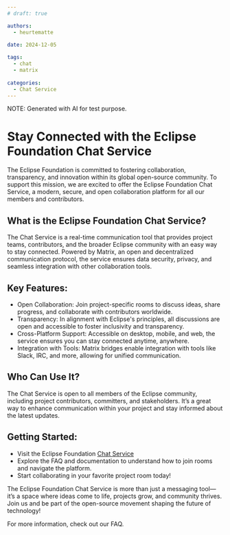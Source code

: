 ```yaml
---
# draft: true 

authors:
  - heurtematte
  
date: 2024-12-05 

tags:
  - chat
  - matrix
  
categories:
  - Chat Service
---
```


NOTE: Generated with AI for test purpose.

# Stay Connected with the Eclipse Foundation Chat Service

The Eclipse Foundation is committed to fostering collaboration, transparency, and innovation within its global open-source community. To support this mission, we are excited to offer the Eclipse Foundation Chat Service, a modern, secure, and open collaboration platform for all our members and contributors.

## What is the Eclipse Foundation Chat Service?

The Chat Service is a real-time communication tool that provides project teams, contributors, and the broader Eclipse community with an easy way to stay connected. Powered by Matrix, an open and decentralized communication protocol, the service ensures data security, privacy, and seamless integration with other collaboration tools.

## Key Features:

* Open Collaboration: Join project-specific rooms to discuss ideas, share progress, and collaborate with contributors worldwide.
* Transparency: In alignment with Eclipse's principles, all discussions are open and accessible to foster inclusivity and transparency.
* Cross-Platform Support: Accessible on desktop, mobile, and web, the service ensures you can stay connected anytime, anywhere.
* Integration with Tools: Matrix bridges enable integration with tools like Slack, IRC, and more, allowing for unified communication.

## Who Can Use It?

The Chat Service is open to all members of the Eclipse community, including project contributors, committers, and stakeholders. It’s a great way to enhance communication within your project and stay informed about the latest updates.

## Getting Started:

* Visit the Eclipse Foundation [Chat Service](https://https://chat.eclipse.org/)
* Explore the FAQ and documentation to understand how to join rooms and navigate the platform.
* Start collaborating in your favorite project room today!

The Eclipse Foundation Chat Service is more than just a messaging tool—it’s a space where ideas come to life, projects grow, and community thrives. Join us and be part of the open-source movement shaping the future of technology!

For more information, check out our FAQ.